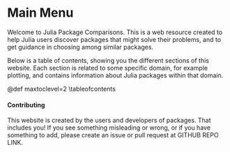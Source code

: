 # Main Menu
Welcome to Julia Package Comparisons. This is a web resource created to help Julia users discover packages that might solve their problems, and to get guidance in choosing among similar packages. 

Below is a table of contents, showing you the different sections of this website. Each section is related to some specific domain, for example plotting, and contains information about Julia packages within that domain.

@def maxtoclevel=2
\tableofcontents <!-- you can use \toc as well -->

#### Contributing
This website is created by the users and developers of packages. That includes you! If you see something misleading or wrong, or if you have something to add, please create an issue or pull request at GITHUB REPO LINK.